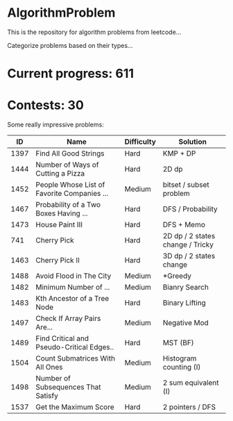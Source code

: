 # AlgorithmProblem
This is the repository for algorithm problems from leetcode...

Categorize problems based on their types...


# Current progress: 611

# Contests: 30

Some really impressive problems:

ID | Name | Difficulty | Solution
 ---- | ----------- | -------- | ------
1397|Find All Good Strings| Hard | KMP + DP
1444|Number of Ways of Cutting a Pizza| Hard | 2D dp
1452|People Whose List of Favorite Companies ...| Medium | bitset / subset problem
1467|Probability of a Two Boxes Having ...| Hard | DFS / Probability
1473|House Paint III | Hard | DFS + Memo
741|Cherry Pick| Hard | 2D dp / 2 states change / Tricky
1463|Cherry Pick II| Hard | 3D dp / 2 states change
1488|Avoid Flood in The City|Medium|*Greedy 
1482|Minimum Number of ... | Medium | Bianry Search
1483|Kth Ancestor of a Tree Node| Hard | Binary Lifting
1497|Check If Array Pairs Are...| Medium | Negative Mod
1489|Find Critical and Pseudo-Critical Edges.. | Hard | MST (BF)
1504|Count Submatrices With All Ones | Medium | Histogram counting (I)
1498|Number of Subsequences That Satisfy | Medium | 2 sum equivalent (I)
1537|Get the Maximum Score| Hard | 2 pointers / DFS